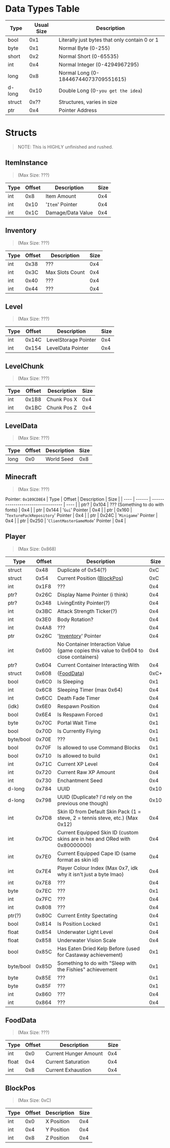 # Data Types Table

| Type   | Usual Size | Description       |
| ------ | ---------- | ----------------- |
| bool   | 0x1        | Literally just bytes that only contain 0 or 1 |
| byte   | 0x1        | Normal Byte (0-255) |
| short  | 0x2        | Normal Short (0-65535) |
| int    | 0x4        | Normal Integer (0-4294967295) |
| long   | 0x8        | Normal Long (0-18446744073709551615) |
| d-long | 0x10       | Double Long (0-`you get the idea`) |
| struct | 0x??       | Structures, varies in size |
| ptr    | 0x4        | Pointer Address |

# Structs
> NOTE: This is HIGHLY unfinished and rushed.

## ItemInstance
> (Max Size: ???)

| Type | Offset | Description       | Size |
| ---- | ------ | ----------------- | ---- |
| int  | 0x8    | Item Amount       | 0x4  |
| int  | 0x10   | '`Item`' Pointer  | 0x4  |
| int  | 0x1C   | Damage/Data Value | 0x4  |


## Inventory
> (Max Size: ???)

| Type | Offset | Description      | Size |
| ---- | ------ | ---------------- | ---- |
| int  | 0x38    | ???             | 0x4  |
| int  | 0x3C    | Max Slots Count | 0x4  |
| int  | 0x40    | ???             | 0x4  |
| int  | 0x44    | ???             | 0x4  |


## Level
> (Max Size: ???)

| Type | Offset | Description          | Size |
| ---- | ------ | -------------------- | ---- |
| int  | 0x14C  | LevelStorage Pointer | 0x4  |
| int  | 0x154  | LevelData Pointer    | 0x4  |


## LevelChunk
> (Max Size: ???)

| Type | Offset | Description | Size |
| ---- | ------ | ----------- | ---- |
| int  | 0x1B8  | Chunk Pos X | 0x4  |
| int  | 0x1BC  | Chunk Pos Z | 0x4  |


## LevelData
> (Max Size: ???)

| Type | Offset | Description | Size |
| ---- | ------ | ----------- | ---- |
| long | 0x0    | World Seed  | 0x8  |


## Minecraft
> (Max Size: ???)

Pointer: `0x109CD8E4`
| Type | Offset | Description                        | Size |
| ---- | ------ | ---------------------------------- | ---- |
| ptr? | 0x104  | ??? (Something to do with fonts)   | 0x4  |
| ptr  | 0x144  | '`Gui`' Pointer                    | 0x4  |
| ptr  | 0x160  | '`TexturePackRepository`' Pointer  | 0x4  |
| ptr  | 0x24C  | '`Minigame`' Pointer               | 0x4  |
| ptr  | 0x250  | '`ClientMasterGameMode`' Pointer   | 0x4  |


## Player
> (Max Size: 0x868)

| Type      | Offset | Description                                                                          | Size |
| --------- | ------ | ------------------------------------------------------------------------------------ | ---- |
| struct    | 0x48   | Duplicate of 0x54(?)                                                                 | 0xC  |
| struct    | 0x54   | Current Position ([BlockPos](#blockpos))                                             | 0xC  |
| int       | 0x1F8  | ???                                                                                  | 0x4  |
| ptr?      | 0x26C  | Display Name Pointer (i think)                                                       | 0x4  |
| ptr?      | 0x348  | LivingEntity Pointer(?)                                                              | 0x4  |
| int       | 0x3BC  | Attack Strength Ticker(?)                                                            | 0x4  |
| int       | 0x3E0  | Body Rotation?                                                                       | 0x4  |
| int       | 0x4A8  | ???                                                                                  | 0x4  |
| ptr       | 0x26C  | '[Inventory](#inventory)' Pointer                                                    | 0x4  |
| int       | 0x600  | No Container Interaction Value (game copies this value to 0x604 to close containers) | 0x4  |
| ptr?      | 0x604  | Current Container Interacting With                                                   | 0x4  |
| struct    | 0x608  | ([FoodData](#fooddata))                                                              | 0xC+ |
| bool      | 0x6C0  | Is Sleeping                                                                          | 0x1  |
| int       | 0x6C8  | Sleeping Timer (max 0x64)                                                            | 0x4  |
| int       | 0x6CC  | Death Fade Timer                                                                     | 0x4  |
| (idk)     | 0x6E0  | Respawn Position                                                                     | 0x4  |
| bool      | 0x6E4  | Is Respawn Forced                                                                    | 0x1  |
| byte      | 0x70C  | Portal Wait Time                                                                     | 0x1  |
| bool      | 0x70D  | Is Currently Flying                                                                  | 0x1  |
| byte/bool | 0x70E  | ???                                                                                  | 0x1  |
| bool      | 0x70F  | Is allowed to use Command Blocks                                                     | 0x1  |
| bool      | 0x710  | Is allowed to build                                                                  | 0x1  |
| int       | 0x71C  | Current XP Level                                                                     | 0x4  |
| int       | 0x720  | Current Raw XP Amount                                                                | 0x4  |
| int       | 0x730  | Enchantment Seed                                                                     | 0x4  |
| d-long    | 0x784  | UUID                                                                                 | 0x10 |
| d-long    | 0x798  | UUID (Duplicate? I'd rely on the previous one though)                                | 0x10 |
| int       | 0x7D8  | Skin ID from Default Skin Pack (1 = steve, 2 = tennis steve, etc.) (Max 0x12)        | 0x4  |
| int       | 0x7DC  | Current Equipped Skin ID (custom skins are in hex and ORed with 0x80000000)          | 0x4  |
| int       | 0x7E0  | Current Equipped Cape ID (same format as skin id)                                    | 0x4  |
| int       | 0x7E4  | Player Colour Index (Max 0x7, idk why it isn't just a byte lmao)                     | 0x4  |
| int       | 0x7E8  | ???                                                                                  | 0x4  |
| byte      | 0x7EC  | ???                                                                                  | 0x1  |
| int       | 0x7FC  | ???                                                                                  | 0x4  |
| int       | 0x808  | ???                                                                                  | 0x4  |
| ptr(?)    | 0x80C  | Current Entity Spectating                                                            | 0x4  |
| bool      | 0x814  | Is Position Locked                                                                   | 0x1  |
| float     | 0x854  | Underwater Light Level                                                               | 0x4  |
| float     | 0x858  | Underwater Vision Scale                                                              | 0x4  |
| bool      | 0x85C  | Has Eaten Dried Kelp Before (used for Castaway achievement)                          | 0x1  |
| byte/bool | 0x85D  | Something to do with "Sleep with the Fishies" achievement                            | 0x1  |
| byte      | 0x85E  | ???                                                                                  | 0x1  |
| byte      | 0x85F  | ???                                                                                  | 0x1  |
| int       | 0x860  | ???                                                                                  | 0x4  |
| int       | 0x864  | ???                                                                                  | 0x4  |


## FoodData
> (Max Size: ???)

| Type  | Offset | Description            | Size |
| ----- | ------ | ---------------------- | ---- |
| int   | 0x0    | Current Hunger Amount  | 0x4  |
| float | 0x4    | Current Saturation     | 0x4  |
| int   | 0x8    | Current Exhaustion     | 0x4  |


## BlockPos
> (Max Size: 0xC)

| Type  | Offset | Description | Size |
| ----- | ------ | ----------- | ---- |
| int   | 0x0    | X Position  | 0x4  |
| int   | 0x4    | Y Position  | 0x4  |
| int   | 0x8    | Z Position  | 0x4  |
